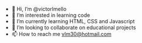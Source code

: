 - 👋 Hi, I’m @victorlmello
- 👀 I’m interested in learning code
- 🌱 I’m currently learning HTML, CSS and Javascript
- 💞️ I’m looking to collaborate on educational projects
- 📫 How to reach me vlm30@hotmail.com

<!---
victorlmello/victorlmello is a ✨ special ✨ repository because its `README.md` (this file) appears on your GitHub profile.
You can click the Preview link to take a look at your changes.
--->
